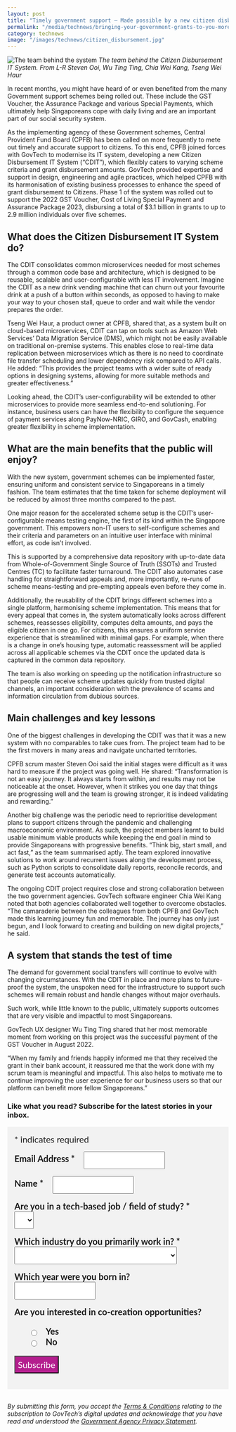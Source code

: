 ```yaml
---
layout: post
title: "Timely government support – Made possible by a new citizen disbursement system bringing your government grants to you more efficiently"
permalink: "/media/technews/bringing-your-government-grants-to-you-more-efficiently"
category: technews
image: "/images/technews/citizen_disbursement.jpg"
---
```


![The team behind the system](/images/technews/citizen_disbursement.jpg)
*The team behind the Citizen Disbursement IT System. From L-R Steven Ooi, Wu Ting Ting, Chia Wei Kang, Tseng Wei Haur*

In recent months, you might have heard of or even benefited from the many Government support schemes being rolled out. These include the GST Voucher, the Assurance Package and various Special Payments, which ultimately help Singaporeans cope with daily living and are an important part of our social security system.

As the implementing agency of these Government schemes, Central Provident Fund Board (CPFB) has been called on more frequently to mete out timely and accurate support to citizens. To this end, CPFB joined forces with GovTech to modernise its IT system, developing a new Citizen Disbursement IT System (“CDIT”), which flexibly caters to varying scheme criteria and grant disbursement amounts. GovTech provided expertise and support in design, engineering and agile practices, which helped CPFB with its harmonisation of existing business processes to enhance the speed of grant disbursement to Citizens. Phase 1 of the system was rolled out to support the 2022 GST Voucher, Cost of Living Special Payment and Assurance Package 2023, disbursing a total of $3.1 billion in grants to up to 2.9 million individuals over five schemes.  

## What does the Citizen Disbursement IT System do? 

The CDIT consolidates common microservices needed for most schemes through a common code base and architecture, which is designed to be reusable, scalable and user-configurable with less IT involvement. Imagine the CDIT as a new drink vending machine that can churn out your favourite drink at a push of a button within seconds, as opposed to having to make your way to your chosen stall, queue to order and wait while the vendor prepares the order. 

Tseng Wei Haur, a product owner at CPFB, shared that, as a system built on cloud-based microservices, CDIT can tap on tools such as Amazon Web Services’ Data Migration Service (DMS), which might not be easily available on traditional on-premise systems. This enables close to real-time data replication between microservices which as there is no need to coordinate file transfer scheduling and lower dependency risk compared to API calls. He added: “This provides the project teams with a wider suite of ready options in designing systems, allowing for more suitable methods and greater effectiveness.”

Looking ahead, the CDIT’s user-configurability will be extended to other microservices to provide more seamless end-to-end solutioning. For instance, business users can have the flexibility to configure the sequence of payment services along PayNow-NRIC, GIRO, and GovCash, enabling greater flexibility in scheme implementation.

## What are the main benefits that the public will enjoy?

With the new system, government schemes can be implemented faster, ensuring uniform and consistent service to Singaporeans in a timely fashion. The team estimates that the time taken for scheme deployment will be reduced by almost three months compared to the past. 

One major reason for the accelerated scheme setup is the CDIT’s user-configurable means testing engine, the first of its kind within the Singapore government. This empowers non-IT users to self-configure schemes and their criteria and parameters on an intuitive user interface with minimal effort, as code isn’t involved. 

This is supported by a comprehensive data repository with up-to-date data from Whole-of-Government Single Source of Truth (SSOTs) and Trusted Centres (TC) to facilitate faster turnaround. The CDIT also automates case handling for straightforward appeals and, more importantly, re-runs of scheme means-testing and pre-empting appeals even before they come in.

Additionally, the reusability of the CDIT brings different schemes into a single platform, harmonising scheme implementation. This means that for every appeal that comes in, the system automatically looks across different schemes, reassesses eligibility, computes delta amounts, and pays the eligible citizen in one go. For citizens, this ensures a uniform service experience that is streamlined with minimal gaps. For example, when there is a change in one’s housing type, automatic reassessment will be applied across all applicable schemes via the CDIT once the updated data is captured in the common data repository. 

The team is also working on speeding up the notification infrastructure so that people can receive scheme updates quickly from trusted digital channels, an important consideration with the prevalence of scams and information circulation from dubious sources. 

## Main challenges and key lessons

One of the biggest challenges in developing the CDIT was that it was a new system with no comparables to take cues from. The project team had to be the first movers in many areas and navigate uncharted territories. 

CPFB scrum master Steven Ooi said the initial stages were difficult as it was hard to measure if the project was going well. He shared: “Transformation is not an easy journey. It always starts from within, and results may not be noticeable at the onset. However, when it strikes you one day that things are progressing well and the team is growing stronger, it is indeed validating and rewarding.”

Another big challenge was the periodic need to reprioritise development plans to support citizens through the pandemic and challenging macroeconomic environment. As such, the project members learnt to build usable minimum viable products while keeping the end goal in mind to provide Singaporeans with progressive benefits. “Think big, start small, and act fast,” as the team summarised aptly. The team explored innovative solutions to work around recurrent issues along the development process, such as Python scripts to consolidate daily reports, reconcile records, and generate test accounts automatically.

The ongoing CDIT project requires close and strong collaboration between the two government agencies. GovTech software engineer Chia Wei Kang noted that both agencies collaborated well together to overcome obstacles. “The camaraderie between the colleagues from both CPFB and GovTech made this learning journey fun and memorable. The journey has only just begun, and I look forward to creating and building on new digital projects,” he said.

## A system that stands the test of time

The demand for government social transfers will continue to evolve with changing circumstances. With the CDIT in place and more plans to future-proof the system, the unspoken need for the infrastructure to support such schemes will remain robust and handle changes without major overhauls. 

Such work, while little known to the public, ultimately supports outcomes that are very visible and impactful to most Singaporeans. 

GovTech UX designer Wu Ting Ting shared that her most memorable moment from working on this project was the successful payment of the GST Voucher in August 2022. 

“When my family and friends happily informed me that they received the grant in their bank account, it reassured me that the work done with my scrum team is meaningful and impactful. This also helps to motivate me to continue improving the user experience for our business users so that our platform can benefit more fellow Singaporeans.”


### **Like what you read? Subscribe for the latest stories in your inbox.**

<!-- Begin Mailchimp Signup Form -->
<link href="//cdn-images.mailchimp.com/embedcode/classic-10_7.css" rel="stylesheet" type="text/css">
<style type="text/css">
#mc_embed_signup {
	background: #f2f2f2; 
	clear: left; 
	font: 20px Lato,sans-serif;
	margin-bottom: 16px;
	padding: 16px;
	display: inline-block;
}
#mc_embed_signup .indicates-required {
        margin-bottom: 16px;
}
#mc_embed_signup .mc-field-group {
        margin-bottom: 16px;
	margin-right: 16px;
	width: inherit;
}
ul, li{
    list-style:none;
    list-style-type:none;
}
label {
        font-weight: bold;
	margin-bottom: 16px;
	margin-right: 16px;
}
input {
        height: 40px;
}
select {
        height: 40px;
}
option {
        font:20px Lato,sans-serif;
	height: 40px;
}
input[type='radio'] {
  height: 14px;
  width: 14px;
  vertical-align: middle;
  margin-right: 14px;
  margin-left: 4px;
}
#mc_embed_signup .button {
        background-color: #B41E8E;
	font:20px Lato,sans-serif;
        color: #ffffff;
}
#mc_embed_signup form {
    padding: 0;
}	
</style>
<div id="mc_embed_signup">
<form action="https://tech.us16.list-manage.com/subscribe/post?u=9326ff42459737140a6baa881&amp;id=8b7e185878" method="post" id="mc-embedded-subscribe-form" name="mc-embedded-subscribe-form" class="validate" target="_blank" novalidate>
    <div id="mc_embed_signup_scroll">
	
<div class="indicates-required">
	<span class="asterisk">*</span> indicates required
</div>
<div class="mc-field-group">
	<label for="mce-EMAIL"
	       >Email Address  <span class="asterisk">*</span>
</label>
	<input 
	       type="email" 
	       value="" 
	       name="EMAIL" 
	       class="required email" 
	       id="mce-EMAIL"
	/>
</div>
<div class="mc-field-group">
	<label for="mce-FNAME"
	       >Name  <span class="asterisk">*</span>
</label>
	<input 
	       type="text" 
	       value="" 
	       name="FNAME" 
	       class="required" 
	       id="mce-FNAME"
	/>
</div>
<div class="mc-field-group">
	<label for="mce-TECH"
	       >Are you in a tech-based job / field of study?  
	       <span class="asterisk">*</span>
</label>
	<select name="TECH" class="required" id="mce-TECH">
	<option value=""></option>
	<option value="Yes">Yes</option>
	<option value="No">No</option>
</select>
</div>
<div class="mc-field-group">
	<label for="mce-INDUSTRY"
	       >Which industry do you primarily work in?  <span class="asterisk">*</span>
</label>
	<select name="INDUSTRY" class="required" id="mce-INDUSTRY">
	<option value=""></option>
	<option value="Manufacturing - Energy &amp; Chemicals">Manufacturing - Energy &amp; Chemicals</option>
<option value="Manufacturing - Precision Engineering">Manufacturing - Precision Engineering</option>
<option value="Manufacturing - Marine &amp; Offshore">Manufacturing - Marine &amp; Offshore</option>
<option value="Manufacturing - Aerospace">Manufacturing - Aerospace</option>
<option value="Manufacturing - Electronics">Manufacturing - Electronics</option>
<option value="Built Environment - Construction &amp; Architecture">Built Environment - Construction &amp; Architecture</option>
<option value="Built Environment - Real Estate">Built Environment - Real Estate</option>
<option value="Built Environment - Cleaning">Built Environment - Cleaning</option>
<option value="Built Environment - Security">Built Environment - Security</option>
<option value="Trade &amp; Connectivity - Logistics">Trade &amp; Connectivity - Logistics</option>
<option value="Trade &amp; Connectivity - Transportation">Trade &amp; Connectivity - Transportation</option>
<option value="Trade &amp; Connectivity - Wholesale Trade">Trade &amp; Connectivity - Wholesale Trade</option>
<option value="Essential Services - Healthcare">Essential Services - Healthcare</option>
<option value="Essential Services - Education">Essential Services - Education</option>
<option value="Professional Services - Professional &amp; Consulting Services">Professional Services - Professional &amp; Consulting Services</option>
<option value="Professional Services - Financial Services">Professional Services - Financial Services</option>
<option value="Professional Services - Infocomm, Technology &amp; Media">Professional Services - Infocomm, Technology &amp; Media</option>
<option value="Lifestyle - Food &amp; Beverage">Lifestyle - Food &amp; Beverage</option>
<option value="Lifestyle - Retail">Lifestyle - Retail</option>
<option value="Lifestyle - Hotels &amp; Tourism">Lifestyle - Hotels &amp; Tourism</option>
<option value="Lifestyle - Food Manufacturing">Lifestyle - Food Manufacturing</option>
<option value="Government">Government</option>
<option value="Other Industry">Other Industry</option>
<option value="Not Applicable">Not Applicable</option>
	</select>
</div>
<div class="mc-field-group size1of2">
	<label for="mce-BIRTHYEAR">Which year were you born in? </label>
	<input type="number" name="BIRTHYEAR" class="" value="" id="mce-BIRTHYEAR">
	<span id="mce-BIRTHYEAR-HELPERTEXT" class="helper_text"></span>
</div>
<div class="mc-field-group input-group">
    <strong>Are you interested in co-creation opportunities? </strong>
    <ul><li>
    <input type="radio" value="1" name="group[59]" id="mce-group[59]-59-0">
    <label for="mce-group[59]-59-0">Yes</label>
</li>
<li>
    <input type="radio" value="2" name="group[59]" id="mce-group[59]-59-1">
    <label for="mce-group[59]-59-1">No</label>
</li>
</ul>
    <span id="mce-group[59]-HELPERTEXT" class="helper_text"></span>
</div>	    
	<div id="mce-responses" class="clear">
		<div class="response" id="mce-error-response" style="display:none"></div>
		<div class="response" id="mce-success-response" style="display:none"></div>
	</div>    <!-- real people should not fill this in and expect good things - do not remove this or risk form bot signups-->
    <div style="position: absolute; left: -5000px; font:20px Lato,sans-serif;" aria-hidden="true"><input type="text" name="b_9326ff42459737140a6baa881_8b7e185878" tabindex="-1" value=""></div>
    <div class="clear"><input type="submit" value="Subscribe" name="subscribe" id="mc-embedded-subscribe" class="button"></div>
    </div> 
</form>
</div>
<!--End mc_embed_signup-->

*By submitting this form, you accept the [Terms & Conditions](https://www.tech.gov.sg/files/GovTech-Subscription-Terms-Conditions-2021.pdf) relating to the subscription to GovTech’s digital updates and acknowledge that you have read and understood the [Government Agency Privacy Statement](https://www.tech.gov.sg/privacy/).*

